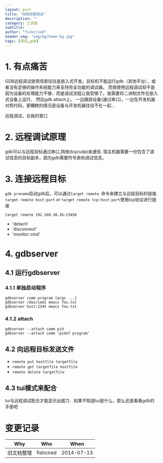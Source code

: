 ```yaml
---
layout: post
title: "GDB远程调试"
description: ""
category: 工具链
subtitle:
author: "fishcried"
header-img: "img/bg/home-bg.jpg"
tags: [调试,gdb]
---
```


# 1. 有点痛苦

GDB远程调试使用场景往往是嵌入式开发。目标机不能运行gdb（其他平台），或者没有足够的操作系统能力来支持完全功能的调试器。
而我使用远程调试却不是因为设备的处理能力不够，而是调试流程让我受够了。我需要将二进制文件在嵌入式设备上运行，
然后gdb attach上。 一边跟踪设备(通过串口)，一边在开发机器对照代码。更糟糕的情况是设备与开发机器往往不在一起...

远程调试，合我的胃口

# 2. 远程调试原理

gdb可以与远程目标通过串口,网络(tcp/udp)来通信.  宿主机器需要一份包含了调试信息的目标副本，因为gdb需要符号表和调试信息。

# 3. 连接远程目标

`gdb proname`启动gdb后，可以通过`target remote `命令来建立与远程目标的链接.
`target remote host:port` or `target remote tcp:host:port`使用tcp协议进行链接

	target remote 192.168.38.26:23456

+ 'detach'
+ 'disconnect'
+ 'monitor cmd'

# 4. gdbserver

## 4.1 运行gdbserver

### 4.1.1 单独启动程序

	gdbserver comm program [args ...]
	gdbserver /dev/com1 emacs foo.txt
	gdbserver host:2345 emacs foo.txt

### 4.1.2 attach

	gdbserver --attach comm pid
	gdbserver --attach comm 'pidof program'

## 4.2 向远程目标发送文件

+ `remote put hostfile targetfile`
+ `remote get targetfile hostfile`
+ `remote delete targetfile`

## 4.3 tui模式来配合

tui与远程调试配合才能显示出威力．如果不知道tui是什么，那么还是看看gdb的手册吧 

# 变更记录

|Why | Who | When |
|----|-----|------|
|旧文档整理|fishcired|2014-07-13 |
